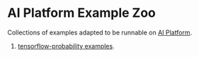 # AI Platform Example Zoo

Collections of examples adapted to be runnable on [AI Platform](https://cloud.google.com/ai-platform/).

1. [tensorflow-probability examples](/example_zoo/tensorflow/probability).
